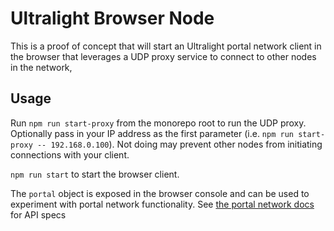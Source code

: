# Ultralight Browser Node

This is a proof of concept that will start an Ultralight portal network client in the browser that leverages a UDP proxy service to connect to other nodes in the network,
## Usage

Run `npm run start-proxy` from the monorepo root to run the UDP proxy.  Optionally pass in your IP address as the first parameter (i.e. `npm run start-proxy -- 192.168.0.100`).  Not doing may prevent other nodes from initiating connections with your client.

`npm run start` to start the browser client.

The `portal` object is exposed in the browser console and can be used to experiment with portal network functionality.  See [the portal network docs](../portalnetwork/docs/modules.md) for API specs





